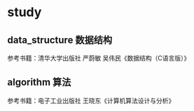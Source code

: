 # study

## data_structure 数据结构

参考书籍：清华大学出版社 严蔚敏 吴伟民《数据结构（C语言版）》


## algorithm 算法

参考书籍：电子工业出版社 王晓东《计算机算法设计与分析》
